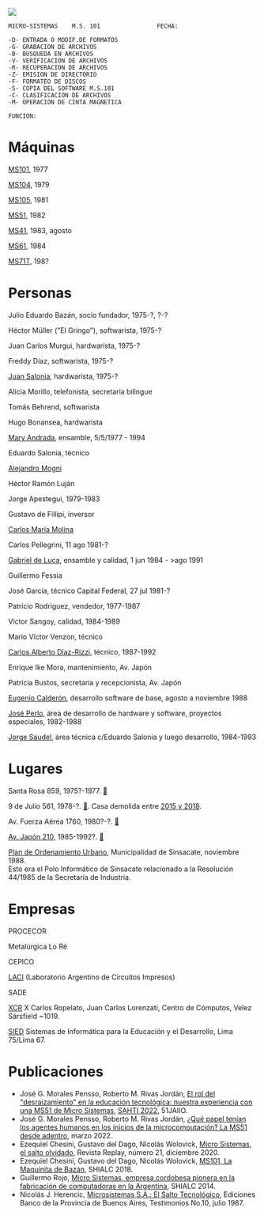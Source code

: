 ![](MS_logo_grupoFacebook.jpg)

```
MICRO-SISTEMAS    M.S. 101                FECHA:

-D- ENTRADA O MODIF.DE FORMATOS
-G- GRABACION DE ARCHIVOS       
-B- BUSQUEDA EN ARCHIVOS        
-V- VERIFICACION DE ARCHIVOS    
-R- RECUPERACION DE ARCHIVOS    
-Z- EMISION DE DIRECTORIO       
-F- FORMATEO DE DISCOS          
-S- COPIA DEL SOFTWARE M.S.101  
-C- CLASIFICACION DE ARCHIVOS   
-M- OPERACION DE CINTA MAGNETICA

FUNCION:
```


Máquinas
===

[MS101](Máquinas/MS101/index.md), 1977

[MS104](Máquinas/MS104/index.md), 1979

[MS105](Máquinas/MS105/index.md), 1981

[MS51](Máquinas/MS51/index.md), 1982

[MS41](Máquinas/MS41/index.md), 1983, agosto

[MS61](Máquinas/MS61/index.md), 1984

[MS71T](Máquinas/MS71T/index.md), 198?


Personas
===

Julio Eduardo Bazán, socio fundador, 1975-?, ?-?

Héctor Müller ("El Gringo"), softwarista, 1975-?

Juan Carlos Murgui, hardwarista, 1975-?

Freddy Díaz, softwarista, 1975-?

[Juan Salonia](Personas/Juan%20Salonia/), hardwarista, 1975-?

Alicia Morillo, telefonista, secretaria bilingue

Tomás Behrend, softwarista

Hugo Bonansea, hardwarista

[Mary Andrada](Personas/Mary%20Andrada/), ensamble, 5/5/1977 - 1994

Eduardo Salonia, técnico

[Alejandro Mogni](Personas/Alejandro%20Mogni/)

Héctor Ramón Luján

Jorge Apestegui, 1979-1983

Gustavo de Fillipi, inversor

[Carlos María Molina](Personas/Carlos%20Molina/)

Carlos Pellegrini, 11 ago 1981-?

[Gabriel de Luca](Personas/Gabriel%20de%20Luca/), ensamble y calidad, 1 jun 1984 - >ago 1991

Guillermo Fessia

José García, técnico Capital Federal, 27 jul 1981-?

Patricio Rodriguez, vendedor, 1977-1987

Victor Sangoy, calidad, 1984-1989

Mario Víctor Venzon, técnico

[Carlos Alberto Díaz-Rizzi](Personas/Carlos%20Díaz-Rizzi), técnico, 1987-1992

Enrique Ike Mora, mantenimiento, Av. Japón

Patricia Bustos, secretaria y recepcionista, Av. Japón

[Eugenio Calderón](Personas/Eugenio%20Calderón), desarrollo software de base, agosto a noviembre 1988

[José Perlo](Personas/José%20Perlo), área de desarrollo de hardware y software, proyectos especiales, 1982-1988

[Jorge Saudel](Personas/Jorge%20Saudel), área técnica c/Eduardo Salonia y luego desarrollo, 1984-1993



Lugares
===

Santa Rosa 859, 1975?-1977. [📍](https://www.google.com/maps/place/Sta+Rosa+859,+X5000ESQ+C%C3%B3rdoba)

9 de Julio 561, 1978-?. [📍](https://www.google.com/maps/place/9+de+Julio+561,+X5000EMK+C%C3%B3rdoba). Casa demolida entre [2015 y 2018](https://www.google.com/maps/place/9+de+Julio+561,+X5000EMK+C%C3%B3rdoba/@-31.4127128,-64.190945,3a,75y,230.23h,91.21t/data=!3m6!1e1!3m4!1s8Y_7Qu8Ob5SFPlQN48Z51g!2e0!7i13312!8i6656!4m5!3m4!1s0x9432987f6cc0271f:0xe741418b08cfa5a0!8m2!3d-31.412828!4d-64.191009).

Av. Fuerza Aérea 1760, 1980?-?. [📍](https://www.google.com/maps/place/Av.+Fuerza+Aerea+Argentina+1760,+C%C3%B3rdoba/)

[Av. Japón 210](Lugares/AvJapon), 1985-1992?. [📍](https://www.google.com/maps/place/Av.+del+Jap%C3%B3n+210,+X5019BGP+C%C3%B3rdoba/)

[Plan de Ordenamiento Urbano](Lugares/PlanOrdenamientoUrbano_Sinsacate_nov88.pdf), Municipalidad de Sinsacate, noviembre 1988.  
Esto era el Polo Informático de Sinsacate relacionado a la Resolución 44/1985 de la Secretaría de Industria.


Empresas
===

PROCECOR

Metalúrgica Lo Ré

CEPICO

[LACI](Empresas/LACI) (Laboratorio Argentino de Circuitos Impresos)

SADE

[XCR](Empresas/XCR) X Carlos Ropelato, Juan Carlos Lorenzati, Centro de Cómputos, Velez Sársfield ~1019.

[SIED](Empresas/SIED) Sistemas de Informática para la Educación y el Desarrollo, Lima 75/Lima 67.


Publicaciones
===

* José G. Morales Pensso, Roberto M. Rivas Jordán, [El rol del "desraizamiento" en la educación tecnológica: nuestra experiencia con una MS51 de Micro Sistemas](https://publicaciones.sadio.org.ar/index.php/JAIIO/article/view/377), [SAHTI 2022](https://51jaiio.sadio.org.ar/simposios/SAHTI), 51JAIIO.
* José G. Morales Pensso, Roberto M. Rivas Jordán, [¿Qué papel tenían los agentes humanos en los inicios de la microcomputación? La MS51 desde adentro](Publicaciones/la_MS51_desde_adentro.pdf), marzo 2022.
* Ezequiel Chesini, Gustavo del Dago, Nicolás Wolovick, [Micro Sistemas, el salto olvidado](https://revistareplay.com.ar/comprar/), Revista Replay, número 21, diciembre 2020.
* Ezequiel Chesini, Gustavo del Dago, Nicolás Wolovick, [MS101, La Maquinita de Bazán](Publicaciones/MS101LaMaquinitaDeBazán.pdf), SHIALC 2018.
* Guillermo Rojo, [Micro Sistemas, empresa cordobesa pionera en la fabricación de computadoras en la Argentina](Publicaciones/clei2014_submission_59.pdf), SHIALC 2014.
* Nicolás J. Herencic, [Microsistemas S.A.: El Salto Tecnológico](Publicaciones/MICROSISTEMAS_El_Salto_Tecnologico.pdf), Ediciones Banco de la Provincia de Buenos Aires, Testimonios No.10, julio 1987.

